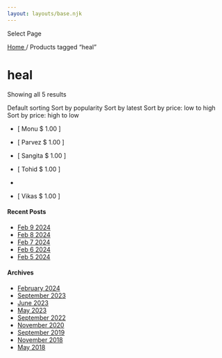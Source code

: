 ```yaml
---
layout: layouts/base.njk
---
```

Select Page

[ Home ](/get-involved) / Products tagged “heal”

#  heal

Showing all 5 results

Default sorting  Sort by popularity  Sort by latest  Sort by price: low to
high  Sort by price: high to low

  * [ Monu  $  1.00  ]
  
  *  [ Parvez  $  1.00  ]
  
  * [ Sangita  $  1.00  ]

  * [ Tohid  $  1.00  ]
  * 
  *  [ Vikas  $  1.00  ]

####  Recent Posts

  * [ Feb 9 2024 ]( /article/2024/02/09/feb-9-2024/)
  * [ Feb 8 2024 ]( /article/2024/02/08/feb-8-2024/)
  * [ Feb 7 2024 ]( /article/2024/02/07/feb-7-2024/)
  * [ Feb 6 2024 ]( /article/2024/02/06/feb-6-2024/)
  * [ Feb 5 2024 ]( /article/2024/02/05/feb-5-2024/)

####  Archives

  * [ February 2024 ]( /article/2024/02/)
  * [ September 2023 ]( /article/2023/09/)
  * [ June 2023 ]( /article/2023/06/)
  * [ May 2023 ]( /article/2023/05/)
  * [ September 2022 ]( /article/2022/09/)
  * [ November 2020 ]( /article/2020/11/)
  * [ September 2019 ]( /article/2019/09/)
  * [ November 2018 ]( /article/2018/11/)
  * [ May 2018 ]( /article/2018/05/)



